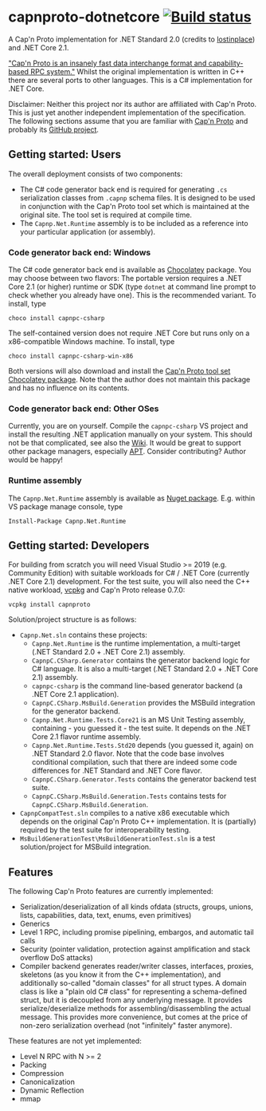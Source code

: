 # capnproto-dotnetcore [![Build status](https://ci.appveyor.com/api/projects/status/tx4jjl2etiqve2xg/branch/master?svg=true)](https://ci.appveyor.com/project/c80k/capnproto-dotnetcore/branch/master)

A Cap'n Proto implementation for .NET Standard 2.0 (credits to [lostinplace](https://github.com/lostinplace)) and .NET Core 2.1.

["Cap'n Proto is an insanely fast data interchange format and capability-based RPC system."](https://capnproto.org/) Whilst the original implementation is written in C++ there are several ports to other languages. This is a C# implementation for .NET Core.

Disclaimer: Neither this project nor its author are affiliated with Cap'n Proto. This is just yet another independent implementation of the specification. The following sections assume that you are familiar with [Cap'n Proto](https://capnproto.org/) and probably its [GitHub project](https://github.com/capnproto/capnproto).

## Getting started: Users

The overall deployment consists of two components:
- The C# code generator back end is required for generating `.cs` serialization classes from `.capnp` schema files. It is designed to be used in conjunction with the Cap'n Proto tool set which is maintained at the original site. The tool set is required at compile time.
- The `Capnp.Net.Runtime` assembly is to be included as a reference into your particular application (or assembly).

### Code generator back end: Windows

The C# code generator back end is available as [Chocolatey](https://chocolatey.org/) package. You may choose between two flavors: The portable version requires a .NET Core 2.1 (or higher) runtime or SDK (type `dotnet` at command line prompt to check whether you already have one). This is the recommended variant. To install, type

```
choco install capnpc-csharp
```

The self-contained version does not require .NET Core but runs only on a x86-compatible Windows machine. To install, type

```
choco install capnpc-csharp-win-x86
```

Both versions will also download and install the [Cap'n Proto tool set Chocolatey package](https://www.chocolatey.org/packages/capnproto). Note that the author does not maintain this package and has no influence on its contents.

### Code generator back end: Other OSes

Currently, you are on yourself. Compile the `capnpc-csharp` VS project and install the resulting .NET application manually on your system. This should not be that complicated, see also the [Wiki](https://github.com/c80k/capnproto-dotnetcore/wiki). It would be great to support other package managers, especially [APT](https://wiki.debian.org/Apt). Consider contributing? Author would be happy!

### Runtime assembly

The `Capnp.Net.Runtime` assembly is available as [Nuget package](https://www.nuget.org/packages?q=Capnp.Net.Runtime). E.g. within VS package manage console, type

```
Install-Package Capnp.Net.Runtime
```

## Getting started: Developers

For building from scratch you will need Visual Studio >= 2019 (e.g. Community Edition) with suitable workloads for C# / .NET Core (currently .NET Core 2.1) development. For the test suite, you will also need the C++ native workload, [vcpkg](https://github.com/microsoft/vcpkg) and Cap'n Proto release 0.7.0:

```
vcpkg install capnproto
```

Solution/project structure is as follows:
- `Capnp.Net.sln` contains these projects:
  * `Capnp.Net.Runtime` is the runtime implementation, a multi-target (.NET Standard 2.0 + .NET Core 2.1) assembly.
  * `CapnpC.CSharp.Generator` contains the generator backend logic for C# language. It is also a multi-target (.NET Standard 2.0 + .NET Core 2.1) assembly.
  * `capnpc-csharp` is the command line-based generator backend (a .NET Core 2.1 application).
  * `CapnpC.CSharp.MsBuild.Generation` provides the MSBuild integration for the generator backend.
  * `Capnp.Net.Runtime.Tests.Core21` is an MS Unit Testing assembly, containing - you guessed it - the test suite. It depends on the .NET Core 2.1 flavor runtime assembly.
  * `Capnp.Net.Runtime.Tests.Std20` depends (you guessed it, again) on .NET Standard 2.0 flavor. Note that the code base involves conditional compilation, such that there are indeed some code differences for .NET Standard and .NET Core flavor.
  * `CapnpC.CSharp.Generator.Tests` contains the generator backend test suite.
  * `CapnpC.CSharp.MsBuild.Generation.Tests` contains tests for `CapnpC.CSharp.MsBuild.Generation`.
- `CapnpCompatTest.sln` compiles to a native x86 executable which depends on the original Cap'n Proto C++ implementation. It is (partially) required by the test suite for interoperability testing.
- `MsBuildGenerationTest\MsBuildGenerationTest.sln` is a test solution/project for MSBuild integration.

## Features

The following Cap'n Proto features are currently implemented:
- Serialization/deserialization of all kinds ofdata (structs, groups, unions, lists, capabilities, data, text, enums, even primitives)
- Generics
- Level 1 RPC, including promise pipelining, embargos, and automatic tail calls
- Security (pointer validation, protection against amplification and stack overflow DoS attacks)
- Compiler backend generates reader/writer classes, interfaces, proxies, skeletons (as you know it from the C++ implementation), and additionally so-called "domain classes" for all struct types. A domain class is like a "plain old C# class" for representing a schema-defined struct, but it is decoupled from any underlying message. It provides serialize/deserialize methods for assembling/disassembling the actual message. This provides more convenience, but comes at the price of non-zero serialization overhead (not "infinitely" faster anymore).

These features are not yet implemented:
- Level N RPC with N >= 2
- Packing
- Compression
- Canonicalization
- Dynamic Reflection
- mmap
